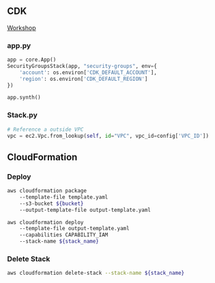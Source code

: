 ## CDK

[Workshop](https://cdkworkshop.com/)

### app.py

```python
app = core.App()
SecurityGroupsStack(app, "security-groups", env={
    'account': os.environ['CDK_DEFAULT_ACCOUNT'],
    'region': os.environ['CDK_DEFAULT_REGION']
})

app.synth()
```

### Stack.py

```python
# Reference a outside VPC
vpc = ec2.Vpc.from_lookup(self, id="VPC", vpc_id=config['VPC_ID'])
```

## CloudFormation

### Deploy

```bash
aws cloudformation package 
    --template-file template.yaml 
    --s3-bucket ${bucket} 
    --output-template-file output-template.yaml

aws cloudformation deploy 
    --template-file output-template.yaml 
    --capabilities CAPABILITY_IAM 
    --stack-name ${stack_name}
```

### Delete Stack

```bash
aws cloudformation delete-stack --stack-name ${stack_name}
```